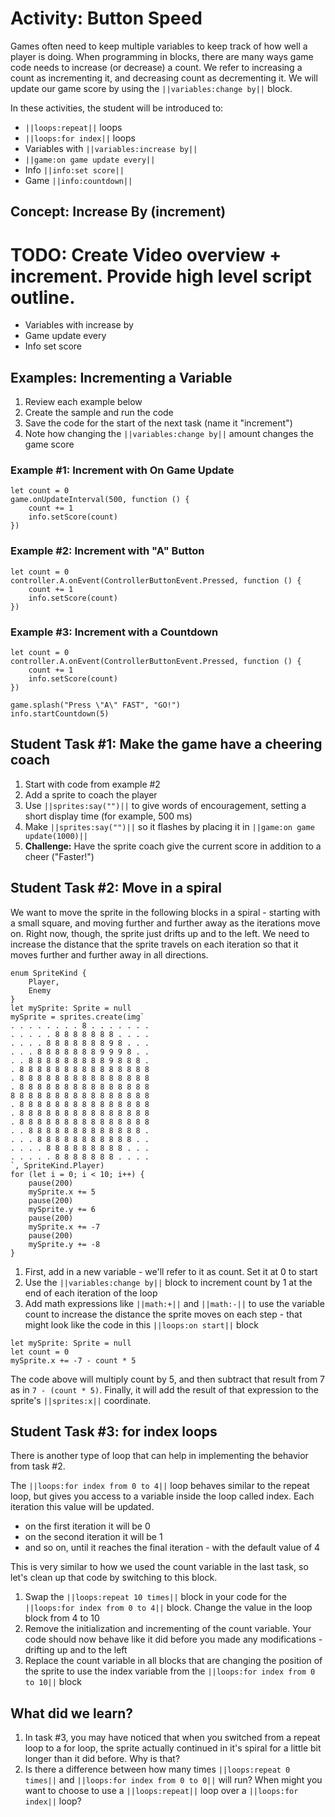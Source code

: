 # Activity: Button Speed   

Games often need to keep multiple variables to keep track of how well a player is doing. When programming in blocks, there are many ways game code needs to increase (or decrease) a count. We refer to increasing a count as incrementing it, and decreasing count as decrementing it. We will update our game score by using the  ``||variables:change by||`` block.

In these activities, the student will be introduced to:
* ``||loops:repeat||`` loops
* ``||loops:for index||`` loops
* Variables with ``||variables:increase by||``
* ``||game:on game update every||``
* Info ``||info:set score||``
* Game ``||info:countdown||``

## Concept: Increase By (increment)

# TODO: Create Video overview + increment.  Provide high level script outline.

* Variables with increase by  
* Game update every  
* Info set score  

## Examples: Incrementing a Variable

1. Review each example below
2. Create the sample and run the code
3. Save the code for the start of the next task (name it "increment") 
4. Note how changing the ``||variables:change by||`` amount changes the game score  

### Example #1: Increment with On Game Update 

```blocks  
let count = 0
game.onUpdateInterval(500, function () {
    count += 1
    info.setScore(count)
})
```

### Example #2: Increment with "A" Button  

```blocks  
let count = 0
controller.A.onEvent(ControllerButtonEvent.Pressed, function () {
    count += 1
    info.setScore(count)
})
```  

### Example #3: Increment with a Countdown   

```blocks
let count = 0
controller.A.onEvent(ControllerButtonEvent.Pressed, function () {
    count += 1
    info.setScore(count)
})

game.splash("Press \"A\" FAST", "GO!")
info.startCountdown(5)
```

## Student Task #1: Make the game have a cheering coach

1. Start with code from example #2
2. Add a sprite to coach the player
3. Use ``||sprites:say("")||`` to give words of encouragement, setting a short display time (for example, 500 ms)
4. Make ``||sprites:say("")||`` so it flashes by placing it in ``||game:on game update(1000)||``
4. **Challenge:** Have the sprite coach give the current score in addition to a cheer ("Faster!")

## Student Task #2: Move in a spiral

We want to move the sprite in the following blocks in a spiral - starting with a small square, and moving further and further away as the iterations move on. Right now, though, the sprite just drifts up and to the left. We need to increase the distance that the sprite travels on each iteration so that it moves further and further away in all directions.

```blocks
enum SpriteKind {
    Player,
    Enemy
}
let mySprite: Sprite = null
mySprite = sprites.create(img`
. . . . . . . . 8 . . . . . . . 
. . . . . 8 8 8 8 8 8 8 . . . . 
. . . . 8 8 8 8 8 8 8 9 8 . . . 
. . . 8 8 8 8 8 8 8 9 9 9 8 . . 
. . 8 8 8 8 8 8 8 8 8 9 8 8 8 . 
. 8 8 8 8 8 8 8 8 8 8 8 8 8 8 8 
. 8 8 8 8 8 8 8 8 8 8 8 8 8 8 8 
. 8 8 8 8 8 8 8 8 8 8 8 8 8 8 8 
8 8 8 8 8 8 8 8 8 8 8 8 8 8 8 8 
. 8 8 8 8 8 8 8 8 8 8 8 8 8 8 8 
. 8 8 8 8 8 8 8 8 8 8 8 8 8 8 8 
. 8 8 8 8 8 8 8 8 8 8 8 8 8 8 8 
. . 8 8 8 8 8 8 8 8 8 8 8 8 8 . 
. . . 8 8 8 8 8 8 8 8 8 8 8 . . 
. . . . 8 8 8 8 8 8 8 8 8 . . . 
. . . . . 8 8 8 8 8 8 8 . . . . 
`, SpriteKind.Player)
for (let i = 0; i < 10; i++) {
    pause(200)
    mySprite.x += 5
    pause(200)
    mySprite.y += 6
    pause(200)
    mySprite.x += -7
    pause(200)
    mySprite.y += -8
}
```

1. First, add in a new variable - we'll refer to it as count. Set it at 0 to start
2. Use the ``||variables:change by||`` block to increment count by 1 at the end of each iteration of the loop
3. Add math expressions like ``||math:+||`` and ``||math:-||`` to use the variable count to increase the distance the sprite moves on each step - that might look like the code in this ``||loops:on start||`` block

```blocks
let mySprite: Sprite = null
let count = 0
mySprite.x += -7 - count * 5
```

The code above will multiply count by 5, and then subtract that result from 7 as in  `7 - (count * 5)`. Finally, it will add the result of that expression to the sprite's ``||sprites:x||`` coordinate.

## Student Task #3: for index loops

There is another type of loop that can help in implementing the behavior from task #2.

The ``||loops:for index from 0 to 4||`` loop behaves similar to the repeat loop, but gives you access to a variable inside the loop called index. Each iteration this value will be updated. 

* on the first iteration it will be 0
* on the second iteration it will be 1
* and so on, until it reaches the final iteration - with the default value of 4

This is very similar to how we used the count variable in the last task, so let's clean up that code by switching to this block.

1. Swap the ``||loops:repeat 10 times||`` block in your code for the ``||loops:for index from 0 to 4||`` block. Change the value in the loop block from 4 to 10
2. Remove the initialization and incrementing of the count variable. Your code should now behave like it did before you made any modifications - drifting up and to the left
3. Replace the count variable in all blocks that are changing the position of the sprite to use the index variable from the ``||loops:for index from 0 to 10||`` block

## What did we learn?

1. In task #3, you may have noticed that when you switched from a repeat loop to a for loop, the sprite actually continued in it's spiral for a little bit longer than it did before. Why is that? 
2. Is there a difference between how many times ``||loops:repeat 0 times||`` and ``||loops:for index from 0 to 0||`` will run? When might you want to choose to use a ``||loops:repeat||`` loop over a ``||loops:for index||`` loop?